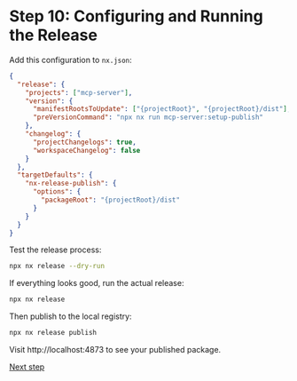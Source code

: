 # Step 10: Configuring and Running the Release

Add this configuration to `nx.json`:

```json
{
  "release": {
    "projects": ["mcp-server"],
    "version": {
      "manifestRootsToUpdate": ["{projectRoot}", "{projectRoot}/dist"],
      "preVersionCommand": "npx nx run mcp-server:setup-publish"
    },
    "changelog": {
      "projectChangelogs": true,
      "workspaceChangelog": false
    }
  },
  "targetDefaults": {
    "nx-release-publish": {
      "options": {
        "packageRoot": "{projectRoot}/dist"
      }
    }
  }
}
```

Test the release process:

```bash
npx nx release --dry-run
```

If everything looks good, run the actual release:

```bash
npx nx release
```

Then publish to the local registry:

```bash
npx nx release publish
```

Visit http://localhost:4873 to see your published package.

[Next step](11_conclusion.md)
